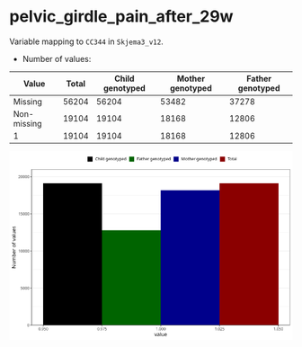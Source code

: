 # pelvic_girdle_pain_after_29w
Variable mapping to `CC344` in `Skjema3_v12`.
- Number of values:

| Value | Total | Child genotyped | Mother genotyped | Father genotyped |
| ----- | ----- | --------------- | ---------------- | ---------------- |
| Missing | 56204 | 56204 | 53482 | 37278 |
| Non-missing | 19104 | 19104 | 18168 | 12806 |
| 1 | 19104 | 19104 | 18168 | 12806 |



![](pelvic_girdle_pain_after_29w_n.png)



